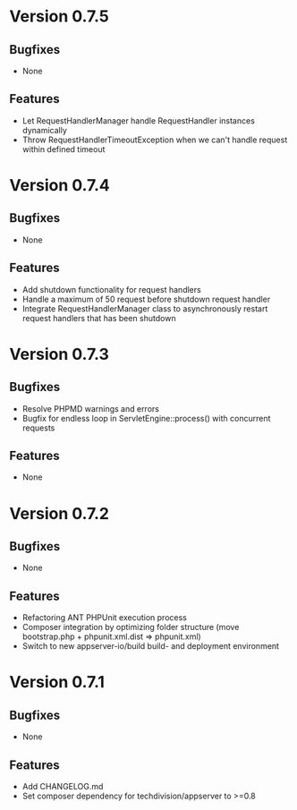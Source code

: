 # Version 0.7.5

## Bugfixes

* None

## Features

* Let RequestHandlerManager handle RequestHandler instances dynamically
* Throw RequestHandlerTimeoutException when we can't handle request within defined timeout

# Version 0.7.4

## Bugfixes

* None

## Features

* Add shutdown functionality for request handlers
* Handle a maximum of 50 request before shutdown request handler
* Integrate RequestHandlerManager class to asynchronously restart request handlers that has been shutdown

# Version 0.7.3

## Bugfixes

* Resolve PHPMD warnings and errors
* Bugfix for endless loop in ServletEngine::process() with concurrent requests

## Features

* None

# Version 0.7.2

## Bugfixes

* None

## Features

* Refactoring ANT PHPUnit execution process
* Composer integration by optimizing folder structure (move bootstrap.php + phpunit.xml.dist => phpunit.xml)
* Switch to new appserver-io/build build- and deployment environment

# Version 0.7.1

## Bugfixes

* None

## Features

* Add CHANGELOG.md
* Set composer dependency for techdivision/appserver to >=0.8